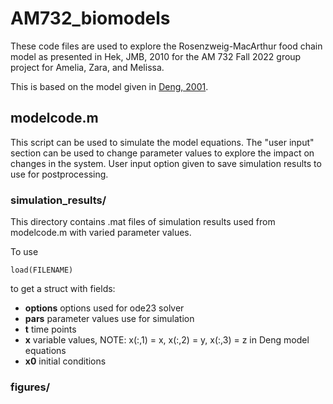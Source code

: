 # AM732_biomodels
These code files are used to explore the Rosenzweig-MacArthur food chain model as presented in Hek, JMB, 2010 for the AM 732 Fall 2022 group project for Amelia, Zara, and Melissa.

This is based on the model given in [Deng, 2001](https://aip.scitation.org/doi/abs/10.1063/1.1396340).

## modelcode.m
This script can be used to simulate the model equations. The "user input" section can be used to change parameter values to explore the impact on changes in the system. User input option given to save simulation results to use for postprocessing.

### simulation_results/
This directory contains .mat files of simulation results used from modelcode.m with varied parameter values.

To use
```
load(FILENAME)
```
to get a struct with fields:
- **options** options used for ode23 solver
- **pars** parameter values use for simulation
- **t** time points
- **x** variable values, NOTE: x(:,1) = x, x(:,2) = y, x(:,3) = z in Deng model equations
- **x0** initial conditions
### figures/
